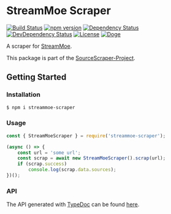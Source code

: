 # StreamMoe Scraper

[![Build Status](https://travis-ci.org/OpenByteDev/SourceScraper.svg?branch=master)](https://travis-ci.org/OpenByteDev/SourceScraper)
[![npm version](https://badge.fury.io/js/streammoe-scraper.svg)](https://www.npmjs.com/package/streammoe-scraper)
[![Dependency Status](https://david-dm.org/OpenByteDev/SourceScraper/status.svg?path=packages%2Fstreammoe-scraper)](https://david-dm.org/OpenByteDev/SourceScraper?path=packages%2Fstreammoe-scraper)
[![DevDependency Status](https://david-dm.org/OpenByteDev/SourceScraper/dev-status.svg?path=packages%2Fstreammoe-scraper)](https://david-dm.org/OpenByteDev/SourceScraper?path=packages%2Fstreammoe-scraper&type=dev)
[![License](https://img.shields.io/github/license/mashape/apistatus.svg)](https://opensource.org/licenses/MIT)
[![Doge](https://img.shields.io/badge/doge-wow-yellow.svg)]()

A scraper for [StreamMoe](https://stream.moe/).

This package is part of the [SourceScraper-Project](https://github.com/OpenByteDev/SourceScraper).


## Getting Started
### Installation
```bash
$ npm i streammoe-scraper
```


### Usage

```js
const { StreamMoeScraper } = require('streammoe-scraper');

(async () => {
    const url = 'some url';
    const scrap = await new StreamMoeScraper().scrap(url);
    if (scrap.success)
        console.log(scrap.data.sources);
})();
```


### API
The API generated with [TypeDoc](http://typedoc.org/) can be found [here](https://openbytedev.github.io/SourceScraper/packages/streammoe-scraper/docs/).
